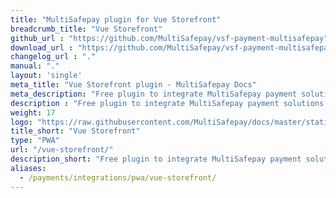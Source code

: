```yaml
---
title: "MultiSafepay plugin for Vue Storefront"
breadcrumb_title: "Vue Storefront"
github_url : "https://github.com/MultiSafepay/vsf-payment-multisafepay"
download_url : "https://github.com/MultiSafepay/vsf-payment-multisafepay"
changelog_url : "."
manual: "."
layout: 'single'
meta_title: "Vue Storefront plugin - MultiSafepay Docs"		
meta_description: "Free plugin to integrate MultiSafepay payment solutions into your Vue Storefront application."
description : "Free plugin to integrate MultiSafepay payment solutions into your Vue Storefront application."
weight: 17
logo: "https://raw.githubusercontent.com/MultiSafepay/docs/master/static/logo/Plugins/Vue_Storefront.svg"
title_short: "Vue Storefront"
type: "PWA"
url: "/vue-storefront/"
description_short: "Free plugin to integrate MultiSafepay payment solutions into your Vue Storefront application."
aliases:
  - /payments/integrations/pwa/vue-storefront/
---
```

